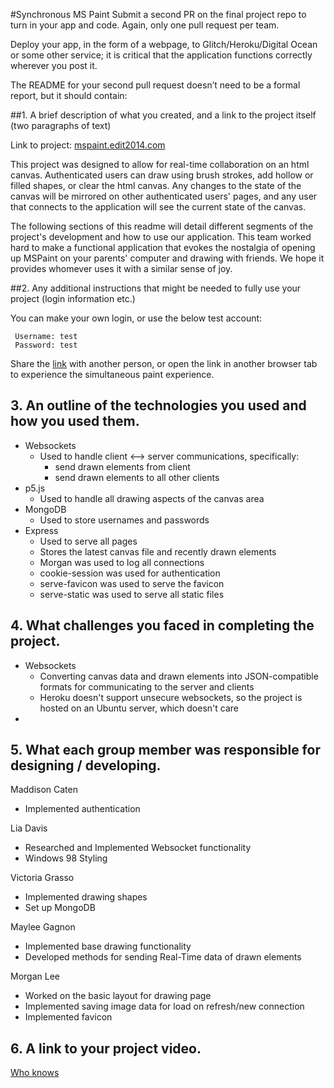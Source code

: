 #Synchronous MS Paint
Submit a second PR on the final project repo to turn in your app and code. Again, only one pull request per team.

Deploy your app, in the form of a webpage, to Glitch/Heroku/Digital Ocean or some other service; it is critical that the application functions correctly wherever you post it.

The README for your second pull request doesn’t need to be a formal report, but it should contain:

##1. A brief description of what you created, and a link to the project itself (two paragraphs of text)
   
    
   Link to project: [mspaint.edit2014.com](mspaint.edit2014.com)

   This project was designed to allow for real-time collaboration on an html canvas. Authenticated users can draw using brush strokes, add hollow or filled shapes, or clear the html canvas. Any changes to the state of the canvas will be mirrored on other authenticated users' pages, and any user that connects to the application will see the current state of the canvas.

   The following sections of this readme will detail different segments of the project's development and how to use our application. This team worked hard to make a functional application that evokes the nostalgia of opening up MSPaint on your parents' computer and drawing with friends. We hope it provides whomever uses it with a similar sense of joy.
   
##2. Any additional instructions that might be needed to fully use your project (login information etc.)
   
You can make your own login, or use the below test account:
   
   ```
    Username: test
    Password: test
   ```
   
Share the [link](mspaint.edit2014.com) with another person, or open the link in another browser tab to experience the simultaneous paint experience. 
## 3. An outline of the technologies you used and how you used them.
   
- Websockets
  - Used to handle client <--> server communications, specifically:
    - send drawn elements from client
    - send drawn elements to all other clients
- p5.js
  - Used to handle all drawing aspects of the canvas area
- MongoDB
  - Used to store usernames and passwords
- Express
  - Used to serve all pages
  - Stores the latest canvas file and recently drawn elements
  - Morgan was used to log all connections
  - cookie-session was used for authentication
  - serve-favicon was used to serve the favicon
  - serve-static was used to serve all static files

## 4. What challenges you faced in completing the project.
- Websockets
  - Converting canvas data and drawn elements into JSON-compatible formats for communicating to the server and clients
  - Heroku doesn't support unsecure websockets, so the project is hosted on an Ubuntu server, which doesn't care 
- 

## 5. What each group member was responsible for designing / developing.
Maddison Caten
- Implemented authentication

Lia Davis
- Researched and Implemented Websocket functionality
- Windows 98 Styling

Victoria Grasso
  - Implemented drawing shapes
  - Set up MongoDB

Maylee Gagnon
  - Implemented base drawing functionality
  - Developed methods for sending Real-Time data of drawn elements

Morgan Lee
  - Worked on the basic layout for drawing page
  - Implemented saving image data for load on refresh/new connection
  - Implemented favicon

## 6. A link to your project video.
[Who knows](example.com)